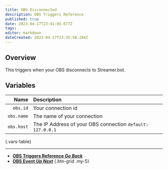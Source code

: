 ```yaml
---
title: OBS Disconnected
description: OBS Triggers Reference
published: true
date: 2023-04-17T23:41:03.677Z
tags: 
editor: markdown
dateCreated: 2023-04-17T23:35:58.284Z
---
```


## Overview
This triggers when your OBS disconnects to Streamer.bot.

## Variables
Name | Description
----:|:------------
`obs.id` | Your connection id
`obs.name` | The name of your connection
`obs.host` | The IP Address of your OBS connection `default: 127.0.0.1`
{.vars-table}

---

- [<i class="mdi mdi-chevron-left"></i>**OBS Triggers Reference *Go Back***](/Triggers/OBS)
- [<i class="mdi mdi-tag-multiple-outline text--obs"></i> **OBS Event *Up Next***](/Triggers/OBS/OBS-Event)
{.btn-grid .my-5}